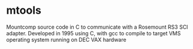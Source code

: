 # mtools
Mountcomp source code in C to communicate with a Rosemount RS3 SCI adapter.
Developed in 1995 using C, with gcc to compile to target VMS operating system running on DEC VAX hardware
